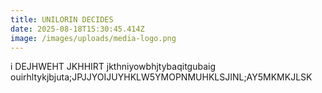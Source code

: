 ```yaml
---
title: UNILORIN DECIDES
date: 2025-08-18T15:30:45.414Z
image: /images/uploads/media-logo.png
---
```

i﻿ DEJHWEHT JKHHIRT jkthniyowbhjtybaqitgubaig ouirhltykjbjuta;JPJJYOIJUYHKLW5YMOPNMUHKLSJINL;AY5MKMKJLSK